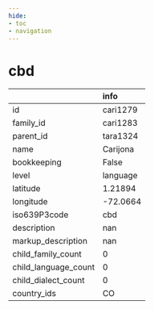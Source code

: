 ```yaml
---
hide:
- toc
- navigation
---
```

# cbd
|                      | info     |
|:---------------------|:---------|
| id                   | cari1279 |
| family_id            | cari1283 |
| parent_id            | tara1324 |
| name                 | Carijona |
| bookkeeping          | False    |
| level                | language |
| latitude             | 1.21894  |
| longitude            | -72.0664 |
| iso639P3code         | cbd      |
| description          | nan      |
| markup_description   | nan      |
| child_family_count   | 0        |
| child_language_count | 0        |
| child_dialect_count  | 0        |
| country_ids          | CO       |